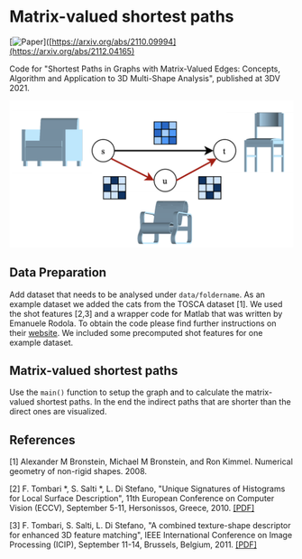 # Matrix-valued shortest paths

[![Paper](https://img.shields.io/badge/Paper-arXiv-brightgreen)]([https://arxiv.org/abs/2110.09994](https://arxiv.org/abs/2112.04165)

Code for "Shortest Paths in Graphs with Matrix-Valued Edges: Concepts, Algorithm and Application to 3D Multi-Shape Analysis", published at 3DV 2021.

![Alt text](images/teaser.png?raw=true)


## Data Preparation
Add dataset that needs to be analysed under `data/foldername`. As an example dataset we added the cats from the TOSCA dataset [1]. 
We used the shot features [2,3] and a wrapper code for Matlab that was written by Emanuele Rodola.
To obtain the code please find further instructions on their [website](http://www.vision.deis.unibo.it/research/80-shot).
We included some precomputed shot features for one example dataset. 

## Matrix-valued shortest paths
Use the `main()` function to setup the graph and to calculate the matrix-valued shortest paths. In the end the indirect paths that are shorter than the direct ones are visualized.

## References
[1]
Alexander M Bronstein, Michael M Bronstein, and Ron Kimmel. Numerical geometry of non-rigid shapes. 2008.

[2]
F. Tombari *, S. Salti *, L. Di Stefano, "Unique Signatures of Histograms for Local Surface Description", 11th European Conference on Computer Vision (ECCV), September 5-11, Hersonissos, Greece, 2010. [[PDF]](http://www.vision.deis.unibo.it/fede/papers/eccv10.pdf)

[3]
F. Tombari, S. Salti, L. Di Stefano, "A combined texture-shape descriptor for enhanced 3D feature matching", IEEE International Conference on Image Processing (ICIP), September 11-14, Brussels, Belgium, 2011. [[PDF]](http://www.vision.deis.unibo.it/fede/papers/icip11.pdf)
